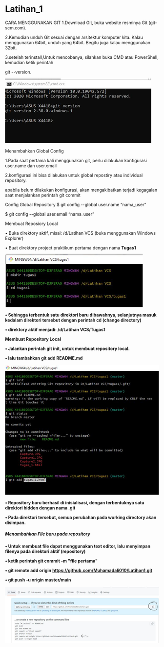 # Latihan_1
CARA MENGGUNAKAN GIT
1.Download Git, buka website resminya Git (git-scm.com).

2.Kemudian unduh Git sesuai dengan arsitektur komputer kita. Kalau menggunakan 64bit, unduh yang 64bit. Begitu juga kalau menggunakan 32bit.

3.setelah terinstall,Untuk mencobanya, silahkan buka CMD atau PowerShell, kemudian ketik perintah

git --version.

![image](SC/1.png)

Menambahkan Global Config

1.Pada saat pertama kali menggunakan git, perlu dilakukan konfigurasi user.name dan user.email

2.konfigurasi ini bisa dilakukan untuk global repostiry atau individual repository.

apabila belum dilakukan konfigurasi, akan mengakibatkan terjadi kegagalan saat menjalankan perintah git commit
    
Config Global Repository
$ git config --global user.name “nama_user”

$ git config --global user.email “nama_user”


Membuat Reposiory Local

• Buka direktory aktif, misal: /d/Latihan VCS (buka menggunakan Windows Explorer)

• Buat direktory project praktikum pertama dengan nama <strong>Tugas1

![image](SC/2.png)

• Sehingga terbentuk satu direktori baru dibawahnya, selanjutnya masuk kedalam direktori tersebut dengan perintah <strong>cd</strong>
(change directory)

• direktory aktif menjadi: /d/Latihan VCS/Tugas1

<strong>Membuat Repository Local</strong>

• Jalankan perintah git init, untuk membuat repository local.</p>

• lalu tambahkan git add README.md

![image](SC/3.png)

• Repository baru berhasil di inisialisasi, dengan terbentuknya satu direktori hidden dengan nama .git

• Pada direktori tersebut, semua perubahan pada working directory akan disimpan.

<H5>Menambahkan File baru pada repository</H5>

• Untuk membuat file dapat menggunakan text editor, lalu menyimpan filenya pada direktori aktif (repository)

• ketik perintah git commit -m "file pertama"

• git remote add origin https://github.com/Muhamadali010/Latihan1.git

• git push -u origin master/main

![image](SC/4.png)